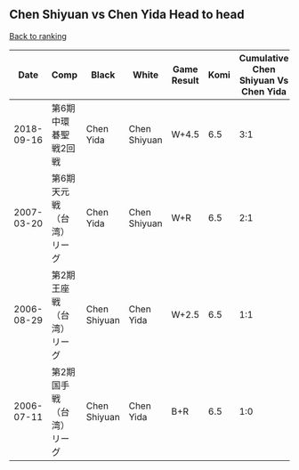 ## Chen Shiyuan vs Chen Yida Head to head

[Back to ranking](../../index.md)




| **Date** | **Comp** | **Black** | **White** | **Game Result** | **Komi** | **Cumulative Chen Shiyuan Vs Chen Yida** | **Chen Shiyuan Streak** | **Chen Yida Streak** | 
| --- | --- | --- | --- | --- | --- | --- | --- | --- |
| 2018-09-16 | 第6期中環碁聖戦2回戦 | Chen Yida | Chen Shiyuan | W+4.5 | 6.5 | 3:1 | 2 | 0 | 
| 2007-03-20 | 第6期天元戦（台湾）リーグ | Chen Yida | Chen Shiyuan | W+R | 6.5 | 2:1 | 1 | 0 | 
| 2006-08-29 | 第2期王座戦（台湾）リーグ | Chen Shiyuan | Chen Yida | W+2.5 | 6.5 | 1:1 | 0 | 1 | 
| 2006-07-11 | 第2期国手戦（台湾）リーグ | Chen Shiyuan | Chen Yida | B+R | 6.5 | 1:0 | 1 | 0 |




